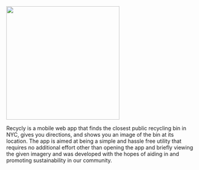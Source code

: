 <img width="300px" src="http://recyc.ly/img/logo.png"/>

Recycly is a mobile web app that finds the closest public recycling bin in NYC, gives you directions, and shows you an image of the bin at its location. The app is aimed at being a simple and hassle free utility that requires no additional effort other than opening the app and briefly viewing the given imagery and was developed with the hopes of aiding in and promoting sustainability in our community. 
